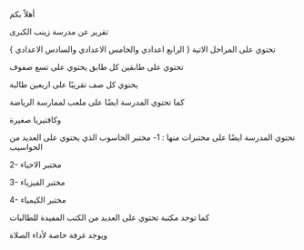 أهلاً بكم

تقرير عن مدرسة زينب الكبرى

تحتوي على المراحل الاتية { الرابع اعدادي والخامس الاعدادي والسادس الاعدادي }

تحتوي على طابقين كل طابق يحتوي على تسع صفوف

يحتوي كل صف تقريبًا على اربعين طالبة

كما تحتوي المدرسة ايضًا على ملعب لممارسة الرياضة

وكافتيريا صغيرة

تحتوي المدرسة ايضًا على مختبرات منها : 
1- مختبر الحاسوب الذي يحتوي على العديد من الحواسيب

2- مختبر الاحياء

3- مختبر الفيزياء

4- مختبر الكيمياء

كما توجد مكتبة تحتوي على العديد من الكتب المفيدة للطالبات 

ويوجد غرفة خاصة لأداء الصلاة
